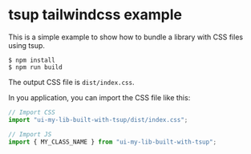 # tsup tailwindcss example

This is a simple example to show how to bundle a library with CSS files using tsup.

```
$ npm install
$ npm run build
```

The output CSS file is `dist/index.css`.

In you application, you can import the CSS file like this:

```js
// Import CSS
import "ui-my-lib-built-with-tsup/dist/index.css";

// Import JS
import { MY_CLASS_NAME } from "ui-my-lib-built-with-tsup";
```
